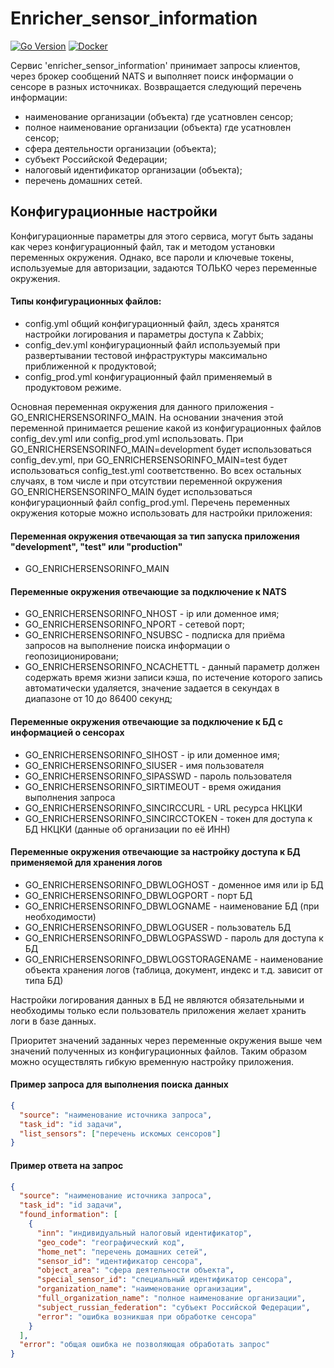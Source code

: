 # Enricher_sensor_information

[![Go Version](https://img.shields.io/badge/Go-1.24.3+-00ADD8?style=flat&logo=go)](https://golang.org/)
[![Docker](https://img.shields.io/badge/Docker-Ready-2496ED?style=flat&logo=docker)](https://www.docker.com/)

Сервис 'enricher_sensor_information' принимает запросы клиентов, через брокер сообщений NATS и выполняет поиск информации о сенсоре в разных источниках. Возвращается следующий перечень информации:

- наименование организации (объекта) где усатновлен сенсор;
- полное наименование организации (объекта) где усатновлен сенсор;
- сфера деятельности организации (объекта);
- субъект Российской Федерации;
- налоговый идентификатор организации (объекта);
- перечень домашних сетей.

## Конфигурационные настройки

Конфигурационные параметры для этого сервиса, могут быть заданы как через конфигурационный файл, так и методом установки переменных окружения. Однако, все пароли и ключевые токены, используемые для авторизации, задаются ТОЛЬКО через переменные окружения.

#### Типы конфигурационных файлов:

- config.yml общий конфигурационный файл, здесь хранятся настройки логирования и параметры доступа к Zabbix;
- config_dev.yml конфигурационный файл используемый при развертывании тестовой инфраструктуры максимально приближенной к продуктовой;
- config_prod.yml конфигурационный файл применяемый в продуктовом режиме.

Основная переменная окружения для данного приложения - GO_ENRICHERSENSORINFO_MAIN. На основании значения этой переменной принимается решение какой из конфигурационных файлов config_dev.yml или config_prod.yml использовать. При GO_ENRICHERSENSORINFO_MAIN=development будет использоваться config_dev.yml, при GO_ENRICHERSENSORINFO_MAIN=test будет использоваться config_test.yml соответственно. Во всех остальных случаях, в том числе и при отсутствии переменной окружения GO_ENRICHERSENSORINFO_MAIN будет использоваться конфигурационный файл config_prod.yml. Перечень переменных окружения которые можно использовать для настройки приложения:

#### Переменная окружения отвечающая за тип запуска приложения "development", "test" или "production"

- GO_ENRICHERSENSORINFO_MAIN

#### Переменные окружения отвечающие за подключение к NATS

- GO_ENRICHERSENSORINFO_NHOST - ip или доменное имя;
- GO_ENRICHERSENSORINFO_NPORT - сетевой порт;
- GO_ENRICHERSENSORINFO_NSUBSC - подписка для приёма запросов на выполнение поиска информации о геопозиционировани;
- GO_ENRICHERSENSORINFO_NCACHETTL - данный параметр должен содержать время жизни записи кэша, по истечение которого запись автоматически удаляется, значение задается в секундах в диапазоне от 10 до 86400 секунд;

#### Переменные окружения отвечающие за подключение к БД с информацией о сенсорах

- GO_ENRICHERSENSORINFO_SIHOST - ip или доменное имя;
- GO_ENRICHERSENSORINFO_SIUSER - имя пользователя
- GO_ENRICHERSENSORINFO_SIPASSWD - пароль пользователя
- GO_ENRICHERSENSORINFO_SIRTIMEOUT - время ожидания выполнения запроса
- GO_ENRICHERSENSORINFO_SINCIRCCURL - URL ресурса НКЦКИ
- GO_ENRICHERSENSORINFO_SINCIRCCTOKEN - токен для доступа к БД НКЦКИ (данные об организации по её ИНН)

#### Переменные окружения отвечающие за настройку доступа к БД применяемой для хранения логов

- GO_ENRICHERSENSORINFO_DBWLOGHOST - доменное имя или ip БД
- GO_ENRICHERSENSORINFO_DBWLOGPORT - порт БД
- GO_ENRICHERSENSORINFO_DBWLOGNAME - наименование БД (при необходимости)
- GO_ENRICHERSENSORINFO_DBWLOGUSER - пользователь БД
- GO_ENRICHERSENSORINFO_DBWLOGPASSWD - пароль для доступа к БД
- GO_ENRICHERSENSORINFO_DBWLOGSTORAGENAME - наименование объекта хранения логов (таблица, документ, индекс и т.д. зависит от типа БД)

Настройки логирования данных в БД не являются обязательными и необходимы только если пользователь приложения желает хранить логи в базе данных.

Приоритет значений заданных через переменные окружения выше чем значений полученных из конфигурационных файлов. Таким образом можно осуществлять гибкую временную настройку приложения.

#### Пример запроса для выполнения поиска данных

```json
{
  "source": "наименование источника запроса",
  "task_id": "id задачи",
  "list_sensors": ["перечень искомых сенсоров"]
}
```

#### Пример ответа на запрос

```json
{
  "source": "наименование источника запроса",
  "task_id": "id задачи",
  "found_information": [
    {
      "inn": "индивидуальный налоговый идентификатор",
      "geo_code": "географический код",
      "home_net": "перечень домашних сетей",
      "sensor_id": "идентификатор сенсора",
      "object_area": "сфера деятельности объекта",
      "special_sensor_id": "специальный идентификатор сенсора",
      "organization_name": "наименование организации",
      "full_organization_name": "полное наименование организации",
      "subject_russian_federation": "субъект Российской Федерации",
      "error": "ошибка возникшая при обработке сенсора"
    }
  ],
  "error": "общая ошибка не позволяющая обработать запрос"
}
```
